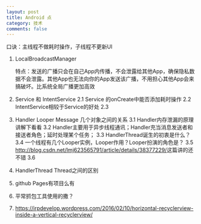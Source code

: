 ```yaml
---
layout: post
title: Android 点
category: 技术
comments: false
---
```


口诀：主线程不做耗时操作，子线程不更新UI

1. LocalBroadcastManager
	
	特点：发送的广播只会在自己App内传播，不会泄露给其他App，确保隐私数据不会泄露。其他App也无法向你的App发送该广播，不用担心其他App会来搞破坏。比系统全局广播更加高效
	
2. Service 和 IntentService
	2.1 Service 的onCreate中能否添加耗时操作
	2.2 IntentService相较于Service的好处
	2.3 
	
3. Handler Looper Message 几个对象之间的关系
	3.1 Handler内存泄漏的原理讲解下看看
	3.2 Handler主要用于异步线程通讯；Handler充当消息发送者和接送者角色；延时处理某个任务；
	3.3 HandlerThread诞生的初衷是什么？
	3.4 一个线程有几个Looper实例，Looper作用？Looper扮演的角色是？
	3.5 <http://blog.csdn.net/lmj623565791/article/details/38377229/>这篇讲的还不错
	3.6 

4. HandlerThread Thread之间的区别

5. github Pages有项目么有

6. 平常抓包工具使用的撒？

7. <https://irpdevelop.wordpress.com/2016/02/10/horizontal-recyclerview-inside-a-vertical-recyclerview/>
